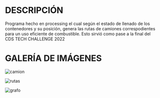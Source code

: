 # DESCRIPCIÓN
Programa hecho en processing el cual según el estado de llenado de los contenedores y su posición, genera las rutas de camiones correspodientes para un uso eficiente de combustible. Esto sirvió como pase a la final del CDS TECH CHALLENGE 2022
# GALERÍA DE IMÁGENES
![camion](https://user-images.githubusercontent.com/85875718/229817756-14dc7e0d-0914-4198-b6db-b8a4a6796ae8.png)

![rutas](https://user-images.githubusercontent.com/85875718/229817773-d95c097b-98cf-457c-b4e0-0dd1a369ba37.png)

![grafo](https://user-images.githubusercontent.com/85875718/229817780-42117596-a9f0-45da-ae17-e3a1b93db452.png)
